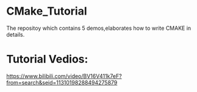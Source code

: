 # CMake_Tutorial
The repositoy which contains 5 demos,elaborates how to write CMAKE in details.

# Tutorial Vedios:
 https://www.bilibili.com/video/BV16V411k7eF?from=search&seid=11310198288494275879
